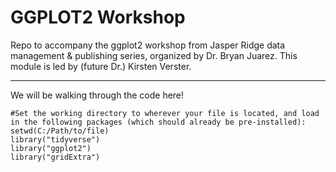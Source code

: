 # GGPLOT2 Workshop
Repo to accompany the ggplot2 workshop from Jasper Ridge data management &amp; publishing series, organized by Dr. Bryan Juarez. This module is led by (future Dr.) Kirsten Verster.

---

We will be walking through the code here!

```
#Set the working directory to wherever your file is located, and load in the following packages (which should already be pre-installed):
setwd(C:/Path/to/file)
library("tidyverse")
library("ggplot2")
library("gridExtra")

```
